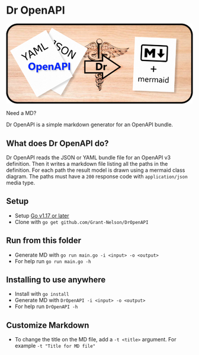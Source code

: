 # Dr OpenAPI

![YAML & JSON to Markdown with Mermaid](./image.png)

Need a MD?

Dr OpenAPI is a simple markdown generator for an OpenAPI bundle.

## What does Dr OpenAPI do?

Dr OpenAPI reads the JSON or YAML bundle file for an OpenAPI v3 definition.
Then it writes a markdown file listing all the paths in the definition.
For each path the result model is drawn using a mermaid class diagram.
The paths must have a `200` response code with `application/json` media type.

## Setup

- Setup [Go v1.17 or later](https://go.dev/dl/)
- Clone with `go get github.com/Grant-Nelson/DrOpenAPI`

## Run from this folder

- Generate MD with `go run main.go -i <input> -o <output>`
- For help run `go run main.go -h`

## Installing to use anywhere

- Install with `go install`
- Generate MD with `DrOpenAPI -i <input> -o <output>`
- For help run `DrOpenAPI -h`

## Customize Markdown

- To change the title on the MD file, add a `-t <title>` argument.
  For example `-t "Title for MD file"`
